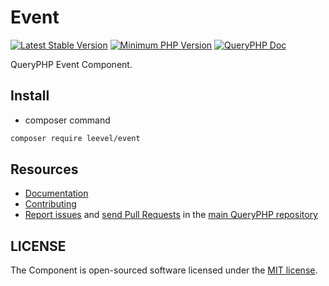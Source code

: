 Event
=================

[![Latest Stable Version](http://img.shields.io/packagist/v/leevel/event.svg)](https://packagist.org/packages/leevel/event)
<a href="https://php.net"><img src="https://img.shields.io/badge/php-%3E%3D%207.4.0-8892BF.svg" alt="Minimum PHP Version"></a>
[![QueryPHP Doc](https://img.shields.io/badge/docs-passing-green.svg?maxAge=2592000)](https://www.queryphp.com/docs/)

QueryPHP Event Component.

## Install

- composer command

```bash
composer require leevel/event
```

Resources
---------

  * [Documentation](https://www.queryphp.com/docs/architecture/event.html)
  * [Contributing](https://www.queryphp.com/docs/developer/)
  * [Report issues](https://github.com/hunzhiwange/framework/issues) and
    [send Pull Requests](https://github.com/hunzhiwange/framework/pulls)
    in the [main QueryPHP repository](https://github.com/hunzhiwange/framework)

## LICENSE

The Component is open-sourced software licensed under the [MIT license](LICENSE).